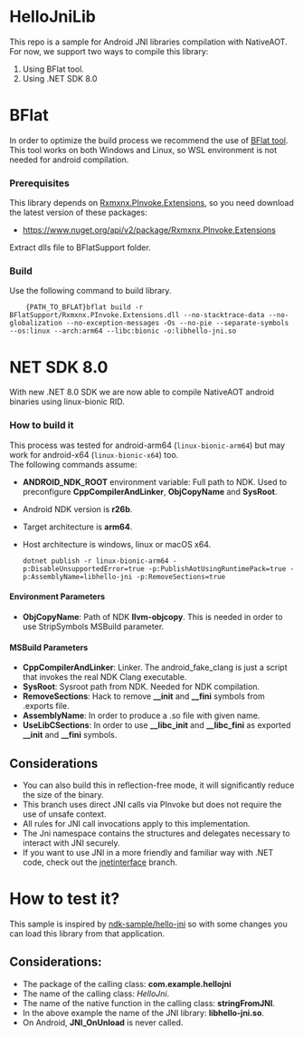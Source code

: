 # HelloJniLib

This repo is a sample for Android JNI libraries compilation with NativeAOT.
For now, we support two ways to compile this library:

1. Using BFlat tool.
2. Using .NET SDK 8.0

# BFlat

In order to optimize the build process we recommend the use of [BFlat tool](https://github.com/bflattened/bflat).
This tool works on both Windows and Linux, so WSL environment is not needed for android compilation.

### Prerequisites

This library depends on [Rxmxnx.PInvoke.Extensions](https://github.com/josephmoresena/Rxmxnx.PInvoke.Extensions), so you
need download the latest
version of these packages:

* https://www.nuget.org/api/v2/package/Rxmxnx.PInvoke.Extensions

Extract dlls file to BFlatSupport folder.

### Build

Use the following command to build library.

	    {PATH_TO_BFLAT}bflat build -r BFlatSupport/Rxmxnx.PInvoke.Extensions.dll --no-stacktrace-data --no-globalization --no-exception-messages -Os --no-pie --separate-symbols --os:linux --arch:arm64 --libc:bionic -o:libhello-jni.so

# NET SDK 8.0

With new .NET 8.0 SDK we are now able to compile NativeAOT android binaries using linux-bionic RID.

### How to build it

This process was tested for android-arm64 (`linux-bionic-arm64`) but may work for android-x64 (`linux-bionic-x64`) too. <br/>
The following commands assume:

* **ANDROID_NDK_ROOT** environment variable: Full path to NDK. Used to preconfigure **CppCompilerAndLinker**, 
 **ObjCopyName** and **SysRoot**.
* Android NDK version is **r26b**.
* Target architecture is **arm64**.
* Host architecture is windows, linux or macOS x64.

      dotnet publish -r linux-bionic-arm64 -p:DisableUnsupportedError=true -p:PublishAotUsingRuntimePack=true -p:AssemblyName=libhello-jni -p:RemoveSections=true

#### Environment Parameters

* **ObjCopyName**: Path of NDK **llvm-objcopy**. This is needed in order to use StripSymbols MSBuild parameter.

#### MSBuild Parameters

* **CppCompilerAndLinker**: Linker. The android_fake_clang is just a script that invokes the real NDK Clang executable.
* **SysRoot**: Sysroot path from NDK. Needed for NDK compilation.
* **RemoveSections**: Hack to remove **__init** and **__fini** symbols from .exports file.
* **AssemblyName**: In order to produce a .so file with given name.
* **UseLibCSections**: In order to use **__libc_init** and **__libc_fini** as exported **__init** and **__fini**
  symbols.

## Considerations

* You can also build this in reflection-free mode, it will significantly reduce the size of the binary.
* This branch uses direct JNI calls via PInvoke but does not require the use of unsafe context.
* All rules for JNI call invocations apply to this implementation.
* The Jni namespace contains the structures and delegates necessary to interact with JNI securely.
* If you want to use JNI in a more friendly and familiar way with .NET code, check out
  the [jnetinterface](https://github.com/josephmoresena/NativeAOT-AndroidHelloJniLib/tree/jnetinterface) branch.

# How to test it?

This sample is inspired by [ndk-sample/hello-jni](https://github.com/android/ndk-samples/tree/main/hello-jni) so with
some changes you can load
this library from that application. <br/>

## Considerations:

* The package of the calling class: **com.example.hellojni**
* The name of the calling class: *HelloJni*.
* The name of the native function in the calling class: **stringFromJNI**.
* In the above example the name of the JNI library: **libhello-jni.so**.
* On Android, **JNI_OnUnload** is never called.